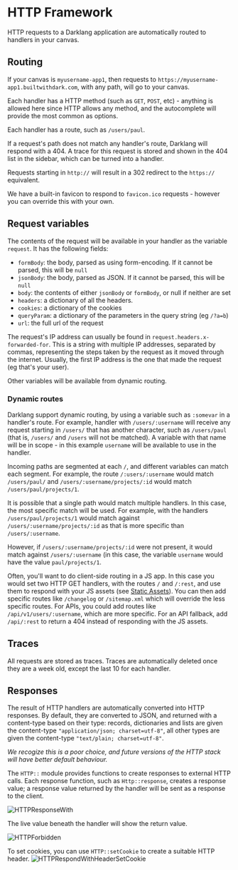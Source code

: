 # HTTP Framework

HTTP requests to a Darklang application are automatically routed to handlers in
your canvas.

## Routing

If your canvas is `myusername-app1`, then requests to
`https://myusername-app1.builtwithdark.com`, with any path, will go to your
canvas.

Each handler has a HTTP method (such as `GET`, `POST`, etc) - anything is
allowed here since HTTP allows any method, and the autocomplete will provide the
most common as options.

Each handler has a route, such as `/users/paul`.

If a request's path does not match any handler's route, Darklang will respond
with a 404. A trace for this request is stored and shown in the 404 list in the
sidebar, which can be turned into a handler.

Requests starting in `http://` will result in a 302 redirect to the `https://`
equivalent.

We have a built-in favicon to respond to `favicon.ico` requests - however you
can override this with your own.

## Request variables

The contents of the request will be available in your handler as the variable
`request`. It has the following fields:

- `formBody`: the body, parsed as using form-encoding. If it cannot be parsed,
  this will be `null`
- `jsonBody`: the body, parsed as JSON. If it cannot be parsed, this will be
  `null`
- `body`: the contents of either `jsonBody` or `formBody`, or null if neither
  are set
- `headers`: a dictionary of all the headers.
- `cookies`: a dictionary of the cookies
- `queryParam`: a dictionary of the parameters in the query string (eg `/?a=b`)
- `url`: the full url of the request

The request's IP address can usually be found in
`request.headers.x-forwarded-for`. This is a string with multiple IP addresses,
separated by commas, representing the steps taken by the request as it moved
through the internet. Usually, the first IP address is the one that made the
request (eg that's your user).

Other variables will be available from dynamic routing.

### Dynamic routes

Darklang support dynamic routing, by using a variable such as `:somevar` in a
handler's route. For example, handler with `/users/:username` will receive any
request starting in `/users/` that has another character, such as `/users/paul`
(that is, `/users/` and `/users` will not be matched). A variable with that name
will be in scope - in this example `username` will be available to use in the
handler.

Incoming paths are segmented at each `/`, and different variables can match each
segment. For example, the route `/:users/:username` would match `/users/paul/`
and `/users/:username/projects/:id` would match `/users/paul/projects/1`.

It is possible that a single path would match multiple handlers. In this case,
the most specific match will be used. For example, with the handlers
`/users/paul/projects/1` would match against `/users/:username/projects/:id` as
that is more specific than `/users/:username`.

However, if `/users/:username/projects/:id` were not present, it would match
against `/users/:username` (in this case, the variable `username` would have the
value `paul/projects/1`.

Often, you'll want to do client-side routing in a JS app. In this case you would
set two HTTP GET handlers, with the routes `/` and `/:rest`, and use them to
respond with your JS assets (see [Static Assets](/how-to/static-assets)). You
can then add specific routes like `/changelog` or `/sitemap.xml` which will
override the less specific routes. For APIs, you could add routes like
`/api/v1/users/:username`, which are more specific. For an API fallback, add
`/api/:rest` to return a 404 instead of responding with the JS assets.

## Traces

All requests are stored as traces. Traces are automatically deleted once they
are a week old, except the last 10 for each handler.

## Responses

The result of HTTP handlers are automatically converted into HTTP responses. By
default, they are converted to JSON, and returned with a content-type based on
their type: records, dictionaries and lists are given the content-type
`"application/json; charset=utf-8"`, all other types are given the content-type
`"text/plain; charset=utf-8"`.

_We recogize this is a poor choice, and future versions of the HTTP stack will
have better default behaviour._

The `HTTP::` module provides functions to create responses to external HTTP
calls. Each response function, such as `Http::response`, creates a response
value; a response value returned by the handler will be sent as a response to
the client.

![HTTPResponseWith](/img/http/respondwith.png)

The live value beneath the handler will show the return value.

![HTTPForbidden](/img/http/response.png)

To set cookies, you can use `HTTP::setCookie` to create a suitable HTTP header.
![HTTPRespondWithHeaderSetCookie](/img/http/setcookie.png)
